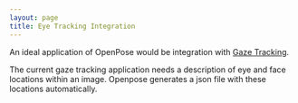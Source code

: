 ```yaml
---
layout: page
title: Eye Tracking Integration
---
```


An ideal application of OpenPose would be integration with [Gaze
Tracking](../gaze-tracking.md).

The current gaze tracking application needs a description of eye and
face locations within an image.  Openpose generates a json file with
these locations automatically.
